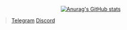<div align="center">
  
  [![Anurag's GitHub stats](https://github-readme-stats.vercel.app/api?username=Tim-977)](https://github.com/Tim-977)
  
</div>


>[Telegram](https://t.me/timbrzm)
>[Discord](https://discord.com/users/618793085735927808)
